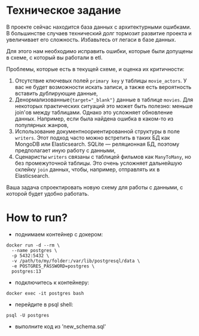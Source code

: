 # Техническое задание

В проекте сейчас находится база данных с архитектурными ошибками. 
В большинстве случаев технический долг тормозит развитие проекта и увеличивает его сложность. Избавьтесь от легаси в базе данных.  

Для этого нам необходимо исправить ошибки, которые были допущены в схеме, с который вы работали в etl.

Проблемы, которые есть в текущей схеме, и оценка их критичности:

1. Отсутствие ключевых полей `primary key` у таблицы `movie_actors`. У вас не будет возможности искать записи, 
   а также есть вероятность вставить дублирующие данные,
2. Денормализованные`{target="_blank"}` данные в таблице `movies`. 
   Для некоторых практических ситуаций это может быть полезно: меньше join'ов между таблицами. 
   Однако это усложняет обновление данных. Например, если была найдена ошибка в каком-то из популярных жанров,
3. Использование документноориентированной структуры в поле `writers`. 
   Этот подход часто можно встретить в таких БД как MongoDB или Elasticsearch. SQLite — реляционная БД, 
   поэтому предполагает иную работу с данными,
4. Сценаристы `writers` связаны с таблицей фильмов как `ManyToMany`, но без промежуточной таблицы. 
   Это очень усложняет дальнейшую склейку `join` данных, чтобы, например, отправлять их в Elasticsearch.

Ваша задача спроектировать новую схему для работы с данными, с которой будет удобно работать.

# How to run?
- поднимаем контейнер с докером:
```
docker run -d --rm \
  --name postgres \
  -p 5432:5432 \
  -v /path/to/my/folder:/var/lib/postgresql/data \
  -e POSTGRES_PASSWORD=postgres \
  postgres:13 
```
- подключитесь к контейнеру:
```
docker exec -it postgres bash 
```
- перейдите в psql shell:
```
psql -U postgres 
```
- выполните код из 'new_schema.sql'